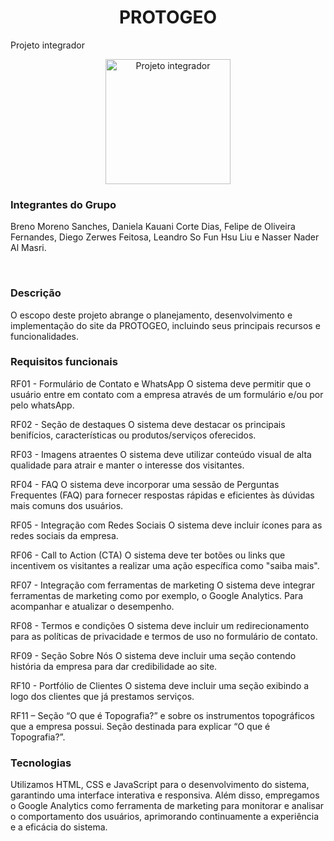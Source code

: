 
<h1 align="center"> PROTOGEO </h1>
Projeto integrador

<p align="center">

  <img href="\imagens\logo.png" alt=" Projeto integrador" src="" width="200" height="200">


</p>

<p align="center">
<h3> Integrantes do Grupo </h3>
Breno Moreno Sanches, Daniela Kauani Corte Dias, Felipe de Oliveira Fernandes, Diego Zerwes Feitosa, Leandro So Fun Hsu Liu e Nasser Nader Al Masri.
</p>

<br>


<p align="center">

<h3> Descrição </h3>
O escopo deste projeto abrange o planejamento, desenvolvimento e implementação do site da PROTOGEO, incluindo seus principais recursos e funcionalidades. 

</p>


<p align="center">

<h3> Requisitos funcionais </h3>

RF01 - Formulário de Contato e WhatsApp
O sistema deve permitir que o usuário entre em contato com a empresa através de um
formulário e/ou por pelo whatsApp.

RF02 - Seção de destaques
O sistema deve destacar os principais benifícios, características ou produtos/serviços oferecidos.

RF03 - Imagens atraentes
O sistema deve utilizar conteúdo visual de alta qualidade para atrair e manter o interesse dos visitantes.

RF04 - FAQ
O sistema deve incorporar uma sessão de Perguntas Frequentes (FAQ) para fornecer respostas rápidas e eficientes às dúvidas mais comuns dos usuários.

RF05 - Integração com Redes Sociais
O sistema deve incluir ícones para as redes sociais da empresa.

RF06 - Call to Action (CTA)
O sistema deve ter botões ou links que incentivem os visitantes a realizar uma ação
específica como "saiba mais".

RF07 - Integração com ferramentas de marketing
O sistema deve integrar ferramentas de marketing como por exemplo, o Google Analytics.
Para acompanhar e atualizar o desempenho.

RF08 - Termos e condições
O sistema deve incluir um redirecionamento para as políticas de privacidade e termos de uso no formulário de contato.

RF09 - Seção Sobre Nós
O sistema deve incluir uma seção contendo história da empresa para dar credibilidade ao
site.

RF10 - Portfólio de Clientes
O sistema deve incluir uma seção exibindo a logo dos clientes que já prestamos serviços.

RF11 – Seção “O que é Topografia?” e sobre os instrumentos topográficos que a empresa
possui. Seção destinada para explicar “O que é Topografia?”.
</p>


<p align="center">
<h3>Tecnologias</h3>

Utilizamos HTML, CSS e JavaScript para o desenvolvimento do sistema, garantindo uma interface interativa e responsiva. Além disso, empregamos o Google Analytics como ferramenta de marketing para monitorar e analisar o comportamento dos usuários, aprimorando continuamente a experiência e a eficácia do sistema.</p>
